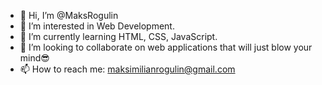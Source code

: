 - 👋 Hi, I’m @MaksRogulin
- 👀 I’m interested in Web Development.
- 🌱 I’m currently learning HTML, CSS, JavaScript.
- 💞️ I’m looking to collaborate on web applications that will just blow your mind😎
- 📫 How to reach me: maksimilianrogulin@gmail.com

<!---
MaksRogulin/MaksRogulin is a ✨ special ✨ repository because its `README.md` (this file) appears on your GitHub profile.
You can click the Preview link to take a look at your changes.
--->
